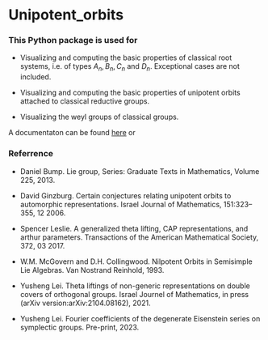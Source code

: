 # Unipotent_orbits
### This Python package is used for 
- Visualizing and computing the basic properties of classical root systems, i.e. of types $A_n, B_n, C_n$ and $D_n$. Exceptional cases are not included.

- Visualizing and computing the basic properties of unipotent orbits attached to classical reductive groups.

- Visualizing the weyl groups of classical groups.

A documentaton can be found [here](Documentation.html) or 
### Referrence

- Daniel Bump. Lie group, Series: Graduate Texts in Mathematics, Volume 225, 2013.

- David Ginzburg. Certain conjectures relating unipotent orbits to automorphic representations. Israel Journal of Mathematics, 151:323–355, 12 2006.
  
- Spencer Leslie. A generalized theta lifting, CAP representations, and arthur parameters. Transactions of the American Mathematical Society, 372, 03 2017.

- W.M. McGovern and D.H. Collingwood. Nilpotent Orbits in Semisimple Lie Algebras. Van Nostrand Reinhold, 1993.

- Yusheng Lei. Theta liftings of non-generic representations on double covers of orthogonal groups. Israel Journel of Mathematics, in press (arXiv version:arXiv:2104.08162), 2021.

- Yusheng Lei. Fourier coefficients of the degenerate Eisenstein series on symplectic groups. Pre-print, 2023.

